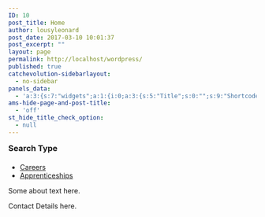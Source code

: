 ```yaml
---
ID: 10
post_title: Home
author: lousyleonard
post_date: 2017-03-10 10:01:37
post_excerpt: ""
layout: page
permalink: http://localhost/wordpress/
published: true
catchevolution-sidebarlayout:
  - no-sidebar
panels_data:
  - 'a:3:{s:7:"widgets";a:1:{i:0;a:3:{s:5:"Title";s:0:"";s:9:"Shortcode";s:2:"52";s:11:"panels_info";a:7:{s:5:"class";s:18:"Wpsm_Tabs_R_Widget";s:3:"raw";b:0;s:4:"grid";i:0;s:4:"cell";i:0;s:2:"id";i:0;s:9:"widget_id";s:36:"76ec49bc-3b38-4e67-bb87-1ace4a2e970c";s:5:"style";a:1:{s:18:"background_display";s:4:"tile";}}}}s:5:"grids";a:1:{i:0;a:2:{s:5:"cells";i:1;s:5:"style";a:6:{s:7:"padding";s:15:"0px 0px 0px 0px";s:14:"mobile_padding";s:15:"0px 0px 0px 0px";s:11:"row_stretch";s:4:"full";s:14:"collapse_order";s:8:"left-top";s:18:"background_display";s:4:"tile";s:12:"border_color";s:7:"#161616";}}}s:10:"grid_cells";a:1:{i:0;a:2:{s:4:"grid";i:0;s:6:"weight";i:1;}}}'
ams-hide-page-and-post-title:
  - 'off'
st_hide_title_check_option:
  - null
---
```

<h3 style="margin-bottom:20px ;display:block;width:100%;margin-top:10px">Search Type </h3>
<style>
#tab_container_52 {
overflow:hidden;
display:block;
width:100%;
border:0px solid #ddd;
margin-bottom:30px;
}
#tab_container_52 .tab-content{
padding:20px;
border: 1px solid #e6e6e6 !important;
margin-top: 0px;
background-color:#ffffff !important;
color: #000000 !important;
font-size:16px !important;
font-family: Open Sans !important;
border: 1px solid #e6e6e6 !important;
}
#tab_container_52 .wpsm_nav-tabs {
border-bottom: 0px solid #ddd;
}
#tab_container_52 .wpsm_nav-tabs > li.active > a, #tab_container_52 .wpsm_nav-tabs > li.active > a:hover, #tab_container_52 .wpsm_nav-tabs > li.active > a:focus {
color: #000000 !important;
cursor: default;
background-color: #ffffff !important;
border: 1px solid #e6e6e6 !important;
}
#tab_container_52 .wpsm_nav-tabs > li > a {
margin-right: 0px !important; 
line-height: 1.42857143 !important;
border: 1px solid #d5d5d5 !important;
border-radius: 0px 0px 0 0 !important; 
background-color: #e8e8e8 !important;
color: #000000 !important;
padding: 15px 18px 15px 18px !important;
text-decoration: none !important;
font-size: 14px !important;
text-align:center !important;
font-family: Open Sans !important;
}
#tab_container_52 .wpsm_nav-tabs > li > a:before {
display:none !important;
}
#tab_container_52 .wpsm_nav-tabs > li > a:after {
display:none !important ;
}
#tab_container_52 .wpsm_nav-tabs > li{
padding:0px !important ;
margin:0px;
}
#tab_container_52 .wpsm_nav-tabs > li > a:hover , #tab_container_52 .wpsm_nav-tabs > li > a:focus {
color: #000000 !important;
background-color: #e8e8e8 !important;
border: 1px solid #d5d5d5 !important;
}
#tab_container_52 .wpsm_nav-tabs > li > a .fa{
margin-right:5px !important;
margin-left:5px !important;
}
#tab_container_52 .wpsm_nav-tabs a{
background-image: url('');
background-position: 0 0;
background-repeat: repeat-x;
}
#tab_container_52 .wpsm_nav-tabs > li {
float: left;
margin-bottom: -1px !important;
margin-right:0px !important; 
}
#tab_container_52 .tab-content{
overflow:hidden !important;
}
@media (min-width: 769px) {
#tab_container_52 .wpsm_nav-tabs > li{
float:left !important ;
margin-right:-1px !important;
}
#tab_container_52 .wpsm_nav-tabs{
float:none !important;
margin:0px !important;
}
/* Margin CSS FOR Horizontal */
#tab_container_52 .wpsm_nav-tabs > li {
}
#tab_container_52 .wpsm_nav{
}
}
@media (max-width: 768px) {
#tab_container_52 .wpsm_nav-tabs > li {
}
#tab_container_52 .wpsm_nav{
}
}
.wpsm_nav-tabs li:before{
display:none !important;
}
@media (max-width: 768px) {
.wpsm_nav-tabs{
margin-left:0px !important;
margin-right:0px !important; 
}
#tab_container_52 .wpsm_nav-tabs > li{
float:none !important;
}
}
</style>
<ul class="wpsm_nav wpsm_nav-tabs" role="tablist" id="myTab_52">
<li role="presentation" class="active">
<a href="#tabs_desc_52_1" aria-controls="tabs_desc_52_1" role="tab" data-toggle="tab">
<i class="fa fa-laptop"></i> 																							
<span>Careers</span>
</a>
</li>
<li role="presentation">
<a href="#tabs_desc_52_2" aria-controls="tabs_desc_52_2" role="tab" data-toggle="tab">
<i class="fa fa-laptop"></i> 																							
<span>Apprenticeships</span>
</a>
</li>
</ul>
<!-- Tab panes -->
<p>Some about text here.</p>
<p>Contact Details here.</p>
<script>
jQuery(function () {
jQuery('#myTab_52 a:first').tab('show')
});
jQuery(function(){
var b="fadeIn";
var c;
var a;
d(jQuery("#myTab_52 a"),jQuery("#tab-content_52"));function d(e,f,g){
e.click(function(i){
i.preventDefault();
jQuery(this).tab("show");
var h=jQuery(this).data("easein");
if(c){c.removeClass(a);}
if(h){f.find("div.active").addClass("animated "+h);a=h;}
else{if(g){f.find("div.active").addClass("animated "+g);a=g;}else{f.find("div.active").addClass("animated "+b);a=b;}}c=f.find("div.active");
});
}
});
</script>